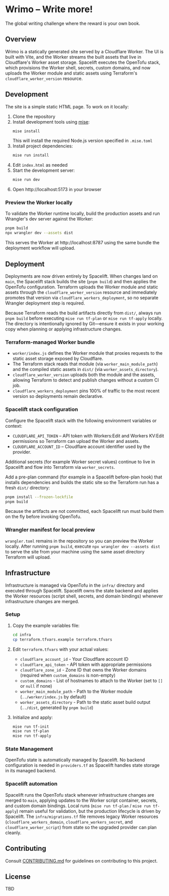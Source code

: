 # Wrimo – Write more!

The global writing challenge where the reward is your own book.

## Overview

Wrimo is a statically generated site served by a Cloudflare Worker. The UI is built with Vite, and the Worker streams the built assets that live in Cloudflare's Worker asset storage. Spacelift executes the OpenTofu stack, which provisions the Worker shell, secrets, custom domains, and now uploads the Worker module and static assets using Terraform's `cloudflare_worker_version` resource.

## Development

The site is a simple static HTML page. To work on it locally:

1. Clone the repository
2. Install development tools using [mise](https://mise.jdx.dev/):
   ```bash
   mise install
   ```
   This will install the required Node.js version specified in `.mise.toml`
3. Install project dependencies:
   ```bash
   mise run install
   ```
4. Edit `index.html` as needed
5. Start the development server:
   ```bash
   mise run dev
   ```
6. Open http://localhost:5173 in your browser

### Preview the Worker locally

To validate the Worker runtime locally, build the production assets and run Wrangler's dev server against the Worker:

```bash
pnpm build
npx wrangler dev --assets dist
```

This serves the Worker at http://localhost:8787 using the same bundle the deployment workflow will upload.

## Deployment

Deployments are now driven entirely by Spacelift. When changes land on `main`, the Spacelift stack builds the site (`pnpm build`) and then applies the OpenTofu configuration. Terraform uploads the Worker module and static assets through the `cloudflare_worker_version` resource and immediately promotes that version via `cloudflare_workers_deployment`, so no separate Wrangler deployment step is required.

Because Terraform reads the build artifacts directly from `dist/`, always run `pnpm build` before executing `mise run tf-plan` or `mise run tf-apply` locally. The directory is intentionally ignored by Git—ensure it exists in your working copy when planning or applying infrastructure changes.

### Terraform-managed Worker bundle

- `worker/index.js` defines the Worker module that proxies requests to the static asset storage exposed by Cloudflare.
- The Terraform stack reads that module (via `worker_main_module_path`) and the compiled static assets in `dist/` (via `worker_assets_directory`).
- `cloudflare_worker_version` uploads both the module and the assets, allowing Terraform to detect and publish changes without a custom CI job.
- `cloudflare_workers_deployment` pins 100% of traffic to the most recent version so deployments remain declarative.

### Spacelift stack configuration

Configure the Spacelift stack with the following environment variables or context:

- `CLOUDFLARE_API_TOKEN` – API token with Workers:Edit and Workers KV:Edit permissions so Terraform can upload the Worker and assets.
- `CLOUDFLARE_ACCOUNT_ID` – Cloudflare account identifier used by the provider.

Additional secrets (for example Worker secret values) continue to live in Spacelift and flow into Terraform via `worker_secrets`.

Add a pre-plan command (for example in a Spacelift before-plan hook) that installs dependencies and builds the static site so the Terraform run has a fresh `dist/` directory:

```bash
pnpm install --frozen-lockfile
pnpm build
```

Because the artifacts are not committed, each Spacelift run must build them on the fly before invoking OpenTofu.

### Wrangler manifest for local preview

`wrangler.toml` remains in the repository so you can preview the Worker locally. After running `pnpm build`, execute `npx wrangler dev --assets dist` to serve the site from your machine using the same asset directory Terraform will upload.

## Infrastructure

Infrastructure is managed via OpenTofu in the `infra/` directory and executed through Spacelift. Spacelift owns the state backend and applies the Worker resources (script shell, secrets, and domain bindings) whenever infrastructure changes are merged.

### Setup

1. Copy the example variables file:
   ```bash
   cd infra
   cp terraform.tfvars.example terraform.tfvars
   ```

2. Edit `terraform.tfvars` with your actual values:
   - `cloudflare_account_id` - Your Cloudflare account ID
   - `cloudflare_api_token` - API token with appropriate permissions
   - `cloudflare_zone_id` - Zone ID that owns the Worker domains (required when `custom_domains` is non-empty)
   - `custom_domains` - List of hostnames to attach to the Worker (set to `[]` or `null` if none)
   - `worker_main_module_path` - Path to the Worker module (`../worker/index.js` by default)
   - `worker_assets_directory` - Path to the static asset build output (`../dist`, generated by `pnpm build`)

3. Initialize and apply:
   ```bash
   mise run tf-init
   mise run tf-plan
   mise run tf-apply
   ```

### State Management

OpenTofu state is automatically managed by Spacelift. No backend configuration is needed in `providers.tf` as Spacelift handles state storage in its managed backend.

### Spacelift automation

Spacelift runs the OpenTofu stack whenever infrastructure changes are merged to `main`, applying updates to the Worker script container, secrets, and custom domain bindings. Local runs (`mise run tf-plan` / `mise run tf-apply`) remain useful for validation, but the production lifecycle is driven by Spacelift. The `infra/migrations.tf` file removes legacy Worker resources (`cloudflare_workers_domain`, `cloudflare_workers_secret`, and `cloudflare_worker_script`) from state so the upgraded provider can plan cleanly.

## Contributing

Consult [CONTRIBUTING.md](CONTRIBUTING.md) for guidelines on contributing to this project.

## License

TBD
